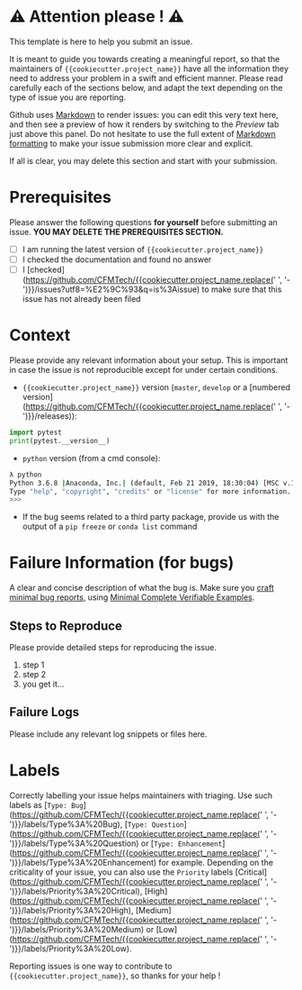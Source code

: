 # :warning: Attention please ! :warning:

This template is here to help you submit an issue.

It is meant to guide you towards creating a meaningful report, so that the maintainers of `{{cookiecutter.project_name}}` have all the information they need to address your problem in a swift and efficient manner.
Please read carefully each of the sections below, and adapt the text depending on the type of issue you are reporting.

Github uses [Markdown](https://help.github.com/en/github/writing-on-github) to render issues: you can edit this very text here, and then see a preview of how it renders by switching to the *Preview* tab just above this panel.
Do not hesitate to use the full extent of [Markdown formatting][markdown_formatting] to make your issue submission more clear and explicit.

[markdown_formatting]: https://github.com/adam-p/markdown-here/wiki/Markdown-Cheatsheet

If all is clear, you may delete this section and start with your submission.

# Prerequisites

Please answer the following questions **for yourself** before submitting an issue. **YOU MAY DELETE THE PREREQUISITES SECTION.**

- [ ] I am running the latest version of `{{cookiecutter.project_name}}`
- [ ] I checked the documentation and found no answer
- [ ] I [checked](https://github.com/CFMTech/{{cookiecutter.project_name.replace(' ', '-')}}/issues?utf8=%E2%9C%93&q=is%3Aissue) to make sure that this issue has not already been filed

# Context

Please provide any relevant information about your setup. This is important in case the issue is not reproducible except for under certain conditions.

* `{{cookiecutter.project_name}}` version (`master`, `develop` or a [numbered version](https://github.com/CFMTech/{{cookiecutter.project_name.replace(' ', '-')}}/releases)):
```python
import pytest
print(pytest.__version__)
```
* `python` version (from a cmd console):
```bash
λ python
Python 3.6.8 |Anaconda, Inc.| (default, Feb 21 2019, 18:30:04) [MSC v.1916 64 bit (AMD64)] on win32
Type "help", "copyright", "credits" or "license" for more information.
>>>
```
* If the bug seems related to a third party package, provide us with the output of a `pip freeze`
 or `conda list` command


# Failure Information (for bugs)

A clear and concise description of what the bug is.
Make sure you [craft minimal bug reports][bug_reports], using [Minimal Complete Verifiable
 Examples][mcve].

[bug_reports]: http://matthewrocklin.com/blog/work/2018/02/28/minimal-bug-reports
[mcve]: https://stackoverflow.com/help/mcve

## Steps to Reproduce

Please provide detailed steps for reproducing the issue.

1. step 1
2. step 2
3. you get it...


## Failure Logs

Please include any relevant log snippets or files here.

# Labels

Correctly labelling your issue helps maintainers with triaging. Use such labels as [`Type: Bug`](https://github.com/CFMTech/{{cookiecutter.project_name.replace(' ', '-')}}/labels/Type%3A%20Bug), [`Type: Question`](https://github.com/CFMTech/{{cookiecutter.project_name.replace(' ', '-')}}/labels/Type%3A%20Question) or [`Type: Enhancement`](https://github.com/CFMTech/{{cookiecutter.project_name.replace(' ', '-')}}/labels/Type%3A%20Enhancement) for example.
Depending on the criticality of your issue, you can also use the `Priority` labels [Critical](https://github.com/CFMTech/{{cookiecutter.project_name.replace(' ', '-')}}/labels/Priority%3A%20Critical), [High](https://github.com/CFMTech/{{cookiecutter.project_name.replace(' ', '-')}}/labels/Priority%3A%20High), [Medium](https://github.com/CFMTech/{{cookiecutter.project_name.replace(' ', '-')}}/labels/Priority%3A%20Medium) or [Low](https://github.com/CFMTech/{{cookiecutter.project_name.replace(' ', '-')}}/labels/Priority%3A%20Low).

Reporting issues is one way to contribute to `{{cookiecutter.project_name}}`, so thanks for your help !
